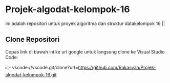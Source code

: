 # Projek-algodat-kelompok-16

Ini adalah repositori untuk proyek algoritma dan struktur datakelompok 16 || 

## Clone Repositori

Copas link di bawah ini ke url google untuk langsung clone ke Visual Studio Code:

👉 vscode://vscode.git/clone?url=https://github.com/Rakasyaa/Projek-algodat-kelompok-16.git

